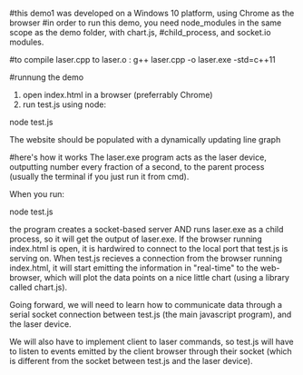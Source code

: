 #this demo1 was developed on a Windows 10 platform, using Chrome as the browser
#in order to run this demo, you need node_modules in the same scope as the demo folder, with chart.js, 
#child_process, and socket.io modules.

#to compile laser.cpp to laser.o :
  g++ laser.cpp -o laser.exe -std=c++11

#runnung the demo
1. open index.html in a browser (preferrably Chrome)
2. run test.js using node:

  node test.js
  
The website should be populated with a dynamically updating line graph

#here's how it works
The laser.exe program acts as the laser device, outputting number every fraction of a second,
to the parent process (usually the terminal if you just run it from cmd).

When you run:

  node test.js
  
the program creates a socket-based server AND runs laser.exe as a child process, so it will get the 
output of laser.exe. If the browser running index.html is open, it is hardwired to connect to the local
port that test.js is serving on. When test.js recieves a connection from the browser running index.html, 
it will start emitting the information in "real-time" to the web-browser, which will plot the data 
points on a nice little chart (using a library called chart.js).

Going forward, we will need to learn how to communicate data through a serial socket connection between
test.js (the main javascript program), and the laser device.

We will also have to implement client to laser commands, so test.js will have to listen to events 
emitted by the client browser through their socket (which is different from the socket between test.js 
and the laser device).